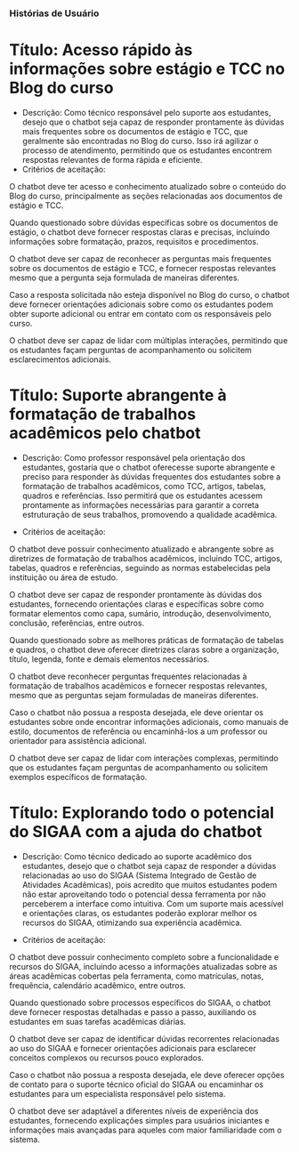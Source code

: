 ### Histórias de Usuário
# Título: Acesso rápido às informações sobre estágio e TCC no Blog do curso

- Descrição: Como técnico responsável pelo suporte aos estudantes, desejo que o chatbot seja capaz de responder prontamente às dúvidas mais frequentes sobre os documentos de estágio e TCC, que geralmente são encontradas no Blog do curso. Isso irá agilizar o processo de atendimento, permitindo que os estudantes encontrem respostas relevantes de forma rápida e eficiente.
- Critérios de aceitação:

O chatbot deve ter acesso e conhecimento atualizado sobre o conteúdo do Blog do curso, principalmente as seções relacionadas aos documentos de estágio e TCC.

Quando questionado sobre dúvidas específicas sobre os documentos de estágio, o chatbot deve fornecer respostas claras e precisas, incluindo informações sobre formatação, prazos, requisitos e procedimentos.

O chatbot deve ser capaz de reconhecer as perguntas mais frequentes sobre os documentos de estágio e TCC, e fornecer respostas relevantes mesmo que a pergunta seja formulada de maneiras diferentes.

Caso a resposta solicitada não esteja disponível no Blog do curso, o chatbot deve fornecer orientações adicionais sobre como os estudantes podem obter suporte adicional ou entrar em contato com os responsáveis pelo curso.

O chatbot deve ser capaz de lidar com múltiplas interações, permitindo que os estudantes façam perguntas de acompanhamento ou solicitem esclarecimentos adicionais.

 # Título: Suporte abrangente à formatação de trabalhos acadêmicos pelo chatbot

- Descrição: Como professor responsável pela orientação dos estudantes, gostaria que o chatbot oferecesse suporte abrangente e preciso para responder às dúvidas frequentes dos estudantes sobre a formatação de trabalhos acadêmicos, como TCC, artigos, tabelas, quadros e referências. Isso permitirá que os estudantes acessem prontamente as informações necessárias para garantir a correta estruturação de seus trabalhos, promovendo a qualidade acadêmica.

- Critérios de aceitação:

O chatbot deve possuir conhecimento atualizado e abrangente sobre as diretrizes de formatação de trabalhos acadêmicos, incluindo TCC, artigos, tabelas, quadros e referências, seguindo as normas estabelecidas pela instituição ou área de estudo.

O chatbot deve ser capaz de responder prontamente às dúvidas dos estudantes, fornecendo orientações claras e específicas sobre como formatar elementos como capa, sumário, introdução, desenvolvimento, conclusão, referências, entre outros.

Quando questionado sobre as melhores práticas de formatação de tabelas e quadros, o chatbot deve oferecer diretrizes claras sobre a organização, título, legenda, fonte e demais elementos necessários.

O chatbot deve reconhecer perguntas frequentes relacionadas à formatação de trabalhos acadêmicos e fornecer respostas relevantes, mesmo que as perguntas sejam formuladas de maneiras diferentes.

Caso o chatbot não possua a resposta desejada, ele deve orientar os estudantes sobre onde encontrar informações adicionais, como manuais de estilo, documentos de referência ou encaminhá-los a um professor ou orientador para assistência adicional.

O chatbot deve ser capaz de lidar com interações complexas, permitindo que os estudantes façam perguntas de acompanhamento ou solicitem exemplos específicos de formatação.




# Título: Explorando todo o potencial do SIGAA com a ajuda do chatbot

- Descrição: Como técnico dedicado ao suporte acadêmico dos estudantes, desejo que o chatbot seja capaz de responder a dúvidas relacionadas ao uso do SIGAA (Sistema Integrado de Gestão de Atividades Acadêmicas), pois acredito que muitos estudantes podem não estar aproveitando todo o potencial dessa ferramenta por não perceberem a interface como intuitiva. Com um suporte mais acessível e orientações claras, os estudantes poderão explorar melhor os recursos do SIGAA, otimizando sua experiência acadêmica.

- Critérios de aceitação:

O chatbot deve possuir conhecimento completo sobre a funcionalidade e recursos do SIGAA, incluindo acesso a informações atualizadas sobre as áreas acadêmicas cobertas pela ferramenta, como matrículas, notas, frequência, calendário acadêmico, entre outros.

Quando questionado sobre processos específicos do SIGAA, o chatbot deve fornecer respostas detalhadas e passo a passo, auxiliando os estudantes em suas tarefas acadêmicas diárias.

O chatbot deve ser capaz de identificar dúvidas recorrentes relacionadas ao uso do SIGAA e fornecer orientações adicionais para esclarecer conceitos complexos ou recursos pouco explorados.

Caso o chatbot não possua a resposta desejada, ele deve oferecer opções de contato para o suporte técnico oficial do SIGAA ou encaminhar os estudantes para um especialista responsável pelo sistema.

O chatbot deve ser adaptável a diferentes níveis de experiência dos estudantes, fornecendo explicações simples para usuários iniciantes e informações mais avançadas para aqueles com maior familiaridade com o sistema.


